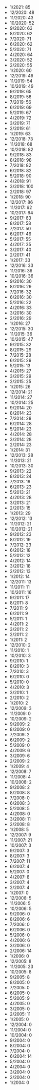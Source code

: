 *  1/2021: 85
*  12/2020: 48
*  11/2020: 43
*  10/2020: 52
*  9/2020: 63
*  8/2020: 62
*  7/2020: 71
*  6/2020: 62
*  5/2020: 71
*  4/2020: 64
*  3/2020: 52
*  2/2020: 55
*  1/2020: 60
*  12/2019: 49
*  11/2019: 54
*  10/2019: 49
*  9/2019: 65
*  8/2019: 56
*  7/2019: 56
*  6/2019: 69
*  5/2019: 67
*  4/2019: 72
*  3/2019: 71
*  2/2019: 61
*  1/2019: 63
*  12/2018: 73
*  11/2018: 68
*  10/2018: 82
*  9/2018: 83
*  8/2018: 98
*  7/2018: 82
*  6/2018: 82
*  5/2018: 90
*  4/2018: 91
*  3/2018: 100
*  2/2018: 97
*  1/2018: 90
*  12/2017: 86
*  11/2017: 62
*  10/2017: 64
*  9/2017: 63
*  8/2017: 58
*  7/2017: 50
*  6/2017: 46
*  5/2017: 55
*  4/2017: 35
*  3/2017: 40
*  2/2017: 41
*  1/2017: 33
*  12/2016: 33
*  11/2016: 36
*  10/2016: 36
*  9/2016: 30
*  8/2016: 29
*  7/2016: 32
*  6/2016: 30
*  5/2016: 22
*  4/2016: 33
*  3/2016: 30
*  2/2016: 29
*  1/2016: 27
*  12/2015: 30
*  11/2015: 36
*  10/2015: 47
*  9/2015: 32
*  8/2015: 29
*  7/2015: 28
*  6/2015: 29
*  5/2015: 13
*  4/2015: 27
*  3/2015: 29
*  2/2015: 25
*  1/2015: 26
*  12/2014: 21
*  11/2014: 27
*  10/2014: 25
*  9/2014: 20
*  8/2014: 23
*  7/2014: 28
*  6/2014: 28
*  5/2014: 23
*  4/2014: 28
*  3/2014: 28
*  2/2014: 23
*  1/2014: 31
*  12/2013: 28
*  11/2013: 21
*  10/2013: 30
*  9/2013: 22
*  8/2013: 24
*  7/2013: 19
*  6/2013: 23
*  5/2013: 21
*  4/2013: 28
*  3/2013: 21
*  2/2013: 15
*  1/2013: 29
*  12/2012: 13
*  11/2012: 21
*  10/2012: 21
*  9/2012: 23
*  8/2012: 19
*  7/2012: 23
*  6/2012: 18
*  5/2012: 12
*  4/2012: 14
*  3/2012: 18
*  2/2012: 13
*  1/2012: 14
*  12/2011: 13
*  11/2011: 11
*  10/2011: 16
*  9/2011: 17
*  8/2011: 8
*  7/2011: 9
*  6/2011: 9
*  5/2011: 1
*  4/2011: 2
*  3/2011: 2
*  2/2011: 2
*  1/2011: 2
*  12/2010: 2
*  11/2010: 1
*  10/2010: 3
*  9/2010: 1
*  8/2010: 3
*  7/2010: 3
*  6/2010: 0
*  5/2010: 0
*  4/2010: 3
*  3/2010: 1
*  2/2010: 2
*  1/2010: 2
*  12/2009: 3
*  11/2009: 0
*  10/2009: 2
*  9/2009: 2
*  8/2009: 0
*  7/2009: 2
*  6/2009: 2
*  5/2009: 0
*  4/2009: 6
*  3/2009: 6
*  2/2009: 2
*  1/2009: 4
*  12/2008: 7
*  11/2008: 4
*  10/2008: 2
*  9/2008: 2
*  8/2008: 8
*  7/2008: 0
*  6/2008: 3
*  5/2008: 5
*  4/2008: 0
*  3/2008: 11
*  2/2008: 8
*  1/2008: 5
*  12/2007: 9
*  11/2007: 21
*  10/2007: 3
*  9/2007: 3
*  8/2007: 3
*  7/2007: 11
*  6/2007: 4
*  5/2007: 0
*  4/2007: 8
*  3/2007: 4
*  2/2007: 4
*  1/2007: 0
*  12/2006: 5
*  11/2006: 5
*  10/2006: 5
*  9/2006: 0
*  8/2006: 6
*  7/2006: 0
*  6/2006: 0
*  5/2006: 0
*  4/2006: 6
*  3/2006: 0
*  2/2006: 14
*  1/2006: 0
*  12/2005: 8
*  11/2005: 23
*  10/2005: 8
*  9/2005: 8
*  8/2005: 0
*  7/2005: 0
*  6/2005: 0
*  5/2005: 9
*  4/2005: 0
*  3/2005: 0
*  2/2005: 11
*  1/2005: 0
*  12/2004: 0
*  11/2004: 0
*  10/2004: 0
*  9/2004: 0
*  8/2004: 0
*  7/2004: 0
*  6/2004: 14
*  5/2004: 0
*  4/2004: 0
*  3/2004: 0
*  2/2004: 0
*  1/2004: 0